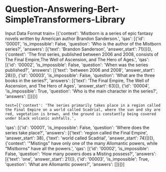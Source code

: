 # Question-Answering-Bert-SimpleTransformers-Library
Input Data Format
train= [{'context': 'Mistborn is a series of epic fantasy novels written by American author Brandon Sanderson.',
  'qas': [{'id': '00001',
    'is_impossible': False,
    'question': 'Who is the author of the Mistborn series?',
    'answers': [{'text': 'Brandon Sanderson', 'answer_start': 71}]}]},
 {'context': 'The first series, published between 2006 and 2008, consists of The Final Empire,The Well of Ascension, and The Hero of Ages.',
  'qas': [{'id': '00002',
    'is_impossible': False,
    'question': 'When was the series published?',
    'answers': [{'text': 'between 2006 and 2008', 'answer_start': 28}]},
   {'id': '00003',
    'is_impossible': False,
    'question': 'What are the three books in the series?',
    'answers': [{'text': 'The Final Empire, The Well of Ascension, and The Hero of Ages',
      'answer_start': 63}]},
   {'id': '00004',
    'is_impossible': True,
    'question': 'Who is the main character in the series?',
    'answers': []}]}]
    
    test=[{'context': 'The series primarily takes place in a region called the Final Empire on a world called Scadrial, where the sun and sky are red, vegetation is brown, and the ground is constantly being covered under black volcanic ashfalls.',
  'qas': [{'id': '00001',
    'is_impossible': False,
    'question': 'Where does the series take place?',
    'answers': [{'text': 'region called the Final Empire', 'answer_start': 38},
     {'text': 'world called Scadrial', 'answer_start': 74}]}]},
 {'context': '"Mistings" have only one of the many Allomantic powers, while "Mistborns" have all the powers.',
  'qas': [{'id': '00002',
    'is_impossible': False,
    'question': 'How many powers does a Misting possess?',
    'answers': [{'text': 'one', 'answer_start': 21}]},
   {'id': '00003',
    'is_impossible': True,
    'question': 'What are Allomantic powers?',
    'answers': []}]}]
    
    
    
